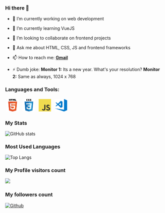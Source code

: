 ### Hi there 👋

- 🔭 I’m currently working on web development
- 🌱 I’m currently learning VueJS
- 👯 I’m looking to collaborate on frontend projects
- 💬 Ask me about HTML, CSS, JS and frontend frameworks

- 📫 How to reach me: **[Gmail](mailto: "kimanikevin254@gmail.com")** 

- ⚡ Dumb joke: **Monitor 1:** Its a new year. What's your resolution?   **Monitor 2:** Same as always, 1024 x 768

### Languages and Tools:
<p align="left">
<img src="https://raw.githubusercontent.com/github/explore/80688e429a7d4ef2fca1e82350fe8e3517d3494d/topics/html/html.png" alt="HTML" height="40" style="vertical-align:top; margin:4px">
<img src="https://raw.githubusercontent.com/github/explore/80688e429a7d4ef2fca1e82350fe8e3517d3494d/topics/css/css.png" alt="CSS" height="40" style="vertical-align:top; margin:4px">
<img src="https://raw.githubusercontent.com/github/explore/80688e429a7d4ef2fca1e82350fe8e3517d3494d/topics/javascript/javascript.png" alt="Javascript" height="40" style="vertical-align:top; margin:4px">
<img src="https://raw.githubusercontent.com/github/explore/80688e429a7d4ef2fca1e82350fe8e3517d3494d/topics/visual-studio-code/visual-studio-code.png" alt="VS Code" height="40" style="vertical-align:top; margin:4px">
</p>

### My Stats
![GitHub stats](https://github-readme-stats.vercel.app/api?username=kimanikevin254&show_icons=true&theme=tokyonight)

### Most Used Languages
![Top Langs](https://github-readme-stats.vercel.app/api/top-langs/?username=kimanikevin254&theme=tokyonight)

### My Profile visitors count
![](https://visitor-badge.laobi.icu/badge?page_id=kimanikevin254.kimanikevin254)

### My followers count
[![Github](https://img.shields.io/github/followers/kimanikevin254?label=Follow&style=social)](https://github.com/kimanikevin254)
